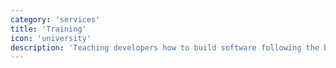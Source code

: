 ```yaml
---
category: 'services'
title: 'Training'
icon: 'university'
description: 'Teaching developers how to build software following the best practices of secure coding.'
---
```

